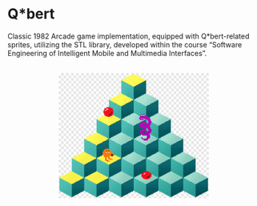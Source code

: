 # Q*bert

Classic 1982 Arcade game implementation, equipped with Q*bert-related sprites, utilizing the STL library, developed within the course “Software Engineering of Intelligent Mobile and Multimedia Interfaces”.

<br>

<img width="300px" height="250px" src="./Q-bert.png" style="margin-left: calc(50% - 150px);">